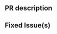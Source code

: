 <!-- Thanks for sending a pull request! Please check out our contribution guidelines: -->
<!-- https://github.com/PegaSysEng/doc.pantheon/blob/master/CONTRIBUTING.md -->

## PR description

## Fixed Issue(s)
<!-- Please link to fixed issue(s) here using format: fixes PAN-<Jira issue number> -->
<!-- Example: "fixes PAN-1234" -->
